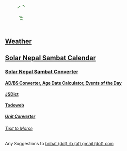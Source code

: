 <a href="https://brihat-rb.github.io" target="_blank">
  <svg id="brihatlogo" width="70" height="80" viewBox="0 0 222 247" fill="none" xmlns="http://www.w3.org/2000/svg">
    <path
      d="M181.641 2.95312C191.391 5.57812 198.75 9.42188 203.719 14.4844C210.75 21.6094 214.266 29.8125 214.266 39.0938C214.266 46.6875 211.5 54.5625 205.969 62.7188C200.531 70.7812 190.453 80.3906 175.734 91.5469C188.297 92.6719 197.484 94.7344 203.297 97.7344C209.203 100.734 213.328 104.578 215.672 109.266C218.016 113.953 219.188 121.781 219.188 132.75V181.125C185.812 184.875 157.359 196.5 133.828 216C125.672 210.375 117.938 206.391 110.625 204.047C98.8125 200.109 86.1562 198.141 72.6562 198.141C56.0625 198.141 42.75 201.516 32.7188 208.266C25.9688 212.766 22.5938 217.266 22.5938 221.766C22.5938 223.453 23.5312 225.938 25.4062 229.219C27.375 232.594 28.3594 235.266 28.3594 237.234C28.3594 239.109 27.6562 240.75 26.25 242.156C24.8438 243.562 23.2969 244.266 21.6094 244.266C18.9844 244.266 16.5938 243 14.4375 240.469C12.375 238.031 11.3438 234.844 11.3438 230.906C11.3438 227.25 12.6094 223.078 15.1406 218.391C17.7656 213.797 23.3438 207.141 31.875 198.422C40.5 189.703 45.9844 183.328 48.3281 179.297C50.7656 175.266 51.9844 171.516 51.9844 168.047C51.9844 163.922 50.5781 160.547 47.7656 157.922C45.0469 155.203 41.5781 153.844 37.3594 153.844C33.5156 153.844 30.375 154.922 27.9375 157.078C25.5 159.234 23.8594 162.797 23.0156 167.766H17.9531C17.8594 165.984 17.8125 164.672 17.8125 163.828C17.8125 155.953 20.4375 149.484 25.6875 144.422C31.0312 139.359 38.1094 136.828 46.9219 136.828C47.9531 136.828 49.5469 136.875 51.7031 136.969C51.6094 127.781 50.25 121.125 47.625 117C43.5 110.344 37.2188 107.016 28.7812 107.016C23.5312 107.016 18.8906 108.375 14.8594 111.094C12.7031 112.5 10.5469 115.406 8.39062 119.812L3.04688 117.984C3.98438 108.984 7.45312 101.812 13.4531 96.4688C19.5469 91.125 27.2812 88.4531 36.6562 88.4531C40.125 88.4531 44.4375 88.7344 49.5938 89.2969C49.9688 76.0781 51.1875 66.4688 53.25 60.4688C55.3125 54.375 58.7812 48.8438 63.6562 43.875C68.5312 38.8125 77.7656 31.8281 91.3594 22.9219C78.5156 27.1406 67.6406 29.25 58.7344 29.25C53.0156 29.25 45.5156 28.125 36.2344 25.875C30.8906 24.6562 27.0938 24.0469 24.8438 24.0469C20.625 24.0469 17.0625 25.5 14.1562 28.4062C11.25 31.2188 9.32812 36.2812 8.39062 43.5938H3.04688C3.32812 35.0625 4.875 27.9375 7.6875 22.2188C10.5938 16.4062 15 11.7656 20.9062 8.29688C26.8125 4.73438 33.0469 2.95312 39.6094 2.95312C44.4844 2.95312 52.5938 4.35938 63.9375 7.17188C75.2812 9.98438 84.4688 11.3906 91.5 11.3906C96.6562 11.3906 101.625 10.8281 106.406 9.70312C111.281 8.57812 117.656 6.32812 125.531 2.95312L128.344 9C108.094 18.8438 94.5938 28.4531 87.8438 37.8281C81.1875 47.1094 77.8594 59.4844 77.8594 74.9531V132.75C77.8594 145.406 76.4531 155.25 73.6406 162.281C70.8281 169.312 65.1562 177.328 56.625 186.328C73.2188 179.297 84.375 171.75 90.0938 163.688C95.8125 155.625 98.6719 143.766 98.6719 128.109V86.625C98.6719 67.3125 100.359 53.7188 103.734 45.8438C107.109 37.875 113.297 31.0781 122.297 25.4531C131.391 19.7344 151.172 12.2344 181.641 2.95312ZM157.312 16.5938C147.188 21.1875 140.344 25.0781 136.781 28.2656C133.312 31.4531 130.875 35.25 129.469 39.6562C128.156 43.9688 127.5 51.3281 127.5 61.7344V119.391C127.5 129.703 126.562 137.484 124.688 142.734C122.812 147.891 119.203 153 113.859 158.062C108.516 163.031 97.6875 170.297 81.375 179.859C90.1875 178.547 98.3906 177.891 105.984 177.891C118.922 177.891 131.156 179.672 142.688 183.234V66.0938H148.875V102.656C161.812 94.875 171.375 86.9062 177.562 78.75C183.75 70.5 186.844 61.5938 186.844 52.0312C186.844 44.1562 184.406 37.4062 179.531 31.7812C174.75 26.0625 167.344 21 157.312 16.5938ZM148.875 122.906C156.562 125.625 163.5 126.984 169.688 126.984C175.875 126.984 182.812 125.625 190.5 122.906C190.5 116.438 189.047 111.234 186.141 107.297C183.234 103.359 177.75 99.6562 169.688 96.1875C159.469 102.938 152.531 107.297 148.875 109.266V122.906ZM190.5 129.094C182.625 131.812 175.688 133.172 169.688 133.172C163.219 133.172 156.281 131.812 148.875 129.094V154.125C156.094 151.5 162.844 150.188 169.125 150.188C175.219 150.188 182.344 151.5 190.5 154.125V129.094ZM190.5 160.594C181.875 157.5 174.562 155.953 168.562 155.953C162.281 155.953 155.719 157.5 148.875 160.594V185.625C152.906 187.406 156.703 189.422 160.266 191.672C169.828 186.703 179.906 182.812 190.5 180V160.594Z"
      stroke="#005A00" stroke-width="4" stroke-dasharray="2541px" stroke-dashoffset="2541px" mask="url(#path-1-outside-1)">
      <animate attributeName="stroke-dashoffset" from="2541px" to="0px" dur="5000ms" repeatCount="1" fill="freeze"></animate>
    </path>
    <animate attributeName="fill" from="transparent" to="#005A00" dur="500ms" repeatCount="1" begin="3200ms" fill="freeze"></animate>
  </svg>
</a>

## [Weather](https://brihat-rb.github.io/weather/weather.html)  
## [Solar Nepal Sambat Calendar](https://brihat-rb.github.io/solarnscalendar/solarnscalendar.html)  
### [Solar Nepal Sambat Converter](https://brihat-rb.github.io/solarnsconverter/solarnsconverter.html)  
#### [AD/BS Converter, Age Date Calculator, Events of the Day](https://brihat-rb.github.io/calendar/age_date_converter.html)  
#### [JSDict](https://brihat-rb.github.io/JSDict/JSDict.html)  
#### [Todoweb](https://brihat-rb.github.io/todoweb/todoweb.html)  
##### [Unit Converter](https://brihat-rb.github.io/unit_converter/converter.html)  
###### [Text to Morse](https://brihat-rb.github.io/morse/morse.html)  

Any Suggestions to [brihat (dot) rb (at) gmail (dot) com](brihat.rb@gmail.com)
